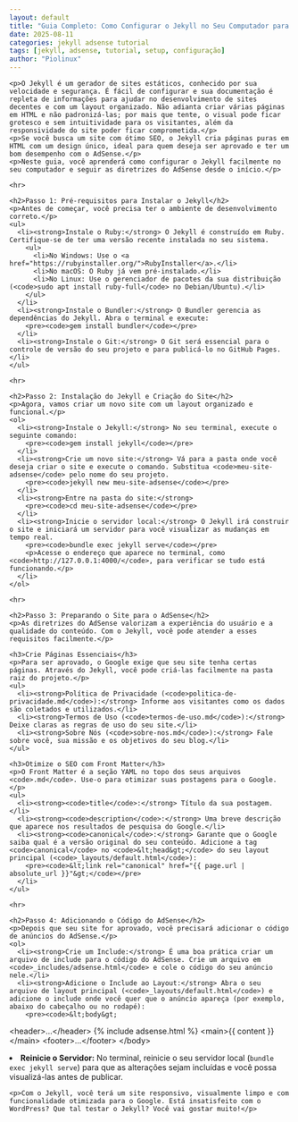 ```yaml
---
layout: default
title: "Guia Completo: Como Configurar o Jekyll no Seu Computador para Seu Site com AdSense"
date: 2025-08-11
categories: jekyll adsense tutorial
tags: [jekyll, adsense, tutorial, setup, configuração]
author: "Piolinux"
---
```



  <main>
   

    <p>O Jekyll é um gerador de sites estáticos, conhecido por sua velocidade e segurança. É fácil de configurar e sua documentação é repleta de informações para ajudar no desenvolvimento de sites decentes e com um layout organizado. Não adianta criar várias páginas em HTML e não padronizá-las; por mais que tente, o visual pode ficar grotesco e sem intuitividade para os visitantes, além da responsividade do site poder ficar comprometida.</p>
    <p>Se você busca um site com ótimo SEO, o Jekyll cria páginas puras em HTML com um design único, ideal para quem deseja ser aprovado e ter um bom desempenho com o AdSense.</p>
    <p>Neste guia, você aprenderá como configurar o Jekyll facilmente no seu computador e seguir as diretrizes do AdSense desde o início.</p>

    <hr>

    <h2>Passo 1: Pré-requisitos para Instalar o Jekyll</h2>
    <p>Antes de começar, você precisa ter o ambiente de desenvolvimento correto.</p>
    <ul>
      <li><strong>Instale o Ruby:</strong> O Jekyll é construído em Ruby. Certifique-se de ter uma versão recente instalada no seu sistema.
        <ul>
          <li>No Windows: Use o <a href="https://rubyinstaller.org/">RubyInstaller</a>.</li>
          <li>No macOS: O Ruby já vem pré-instalado.</li>
          <li>No Linux: Use o gerenciador de pacotes da sua distribuição (<code>sudo apt install ruby-full</code> no Debian/Ubuntu).</li>
        </ul>
      </li>
      <li><strong>Instale o Bundler:</strong> O Bundler gerencia as dependências do Jekyll. Abra o terminal e execute:
        <pre><code>gem install bundler</code></pre>
      </li>
      <li><strong>Instale o Git:</strong> O Git será essencial para o controle de versão do seu projeto e para publicá-lo no GitHub Pages.</li>
    </ul>

    <hr>

    <h2>Passo 2: Instalação do Jekyll e Criação do Site</h2>
    <p>Agora, vamos criar um novo site com um layout organizado e funcional.</p>
    <ol>
      <li><strong>Instale o Jekyll:</strong> No seu terminal, execute o seguinte comando:
        <pre><code>gem install jekyll</code></pre>
      </li>
      <li><strong>Crie um novo site:</strong> Vá para a pasta onde você deseja criar o site e execute o comando. Substitua <code>meu-site-adsense</code> pelo nome do seu projeto.
        <pre><code>jekyll new meu-site-adsense</code></pre>
      </li>
      <li><strong>Entre na pasta do site:</strong>
        <pre><code>cd meu-site-adsense</code></pre>
      </li>
      <li><strong>Inicie o servidor local:</strong> O Jekyll irá construir o site e iniciará um servidor para você visualizar as mudanças em tempo real.
        <pre><code>bundle exec jekyll serve</code></pre>
        <p>Acesse o endereço que aparece no terminal, como <code>http://127.0.0.1:4000/</code>, para verificar se tudo está funcionando.</p>
      </li>
    </ol>

    <hr>

    <h2>Passo 3: Preparando o Site para o AdSense</h2>
    <p>As diretrizes do AdSense valorizam a experiência do usuário e a qualidade do conteúdo. Com o Jekyll, você pode atender a esses requisitos facilmente.</p>

    <h3>Crie Páginas Essenciais</h3>
    <p>Para ser aprovado, o Google exige que seu site tenha certas páginas. Através do Jekyll, você pode criá-las facilmente na pasta raiz do projeto.</p>
    <ul>
      <li><strong>Política de Privacidade (<code>politica-de-privacidade.md</code>):</strong> Informe aos visitantes como os dados são coletados e utilizados.</li>
      <li><strong>Termos de Uso (<code>termos-de-uso.md</code>):</strong> Deixe claras as regras de uso do seu site.</li>
      <li><strong>Sobre Nós (<code>sobre-nos.md</code>):</strong> Fale sobre você, sua missão e os objetivos do seu blog.</li>
    </ul>

    <h3>Otimize o SEO com Front Matter</h3>
    <p>O Front Matter é a seção YAML no topo dos seus arquivos <code>.md</code>. Use-o para otimizar suas postagens para o Google.</p>
    <ul>
      <li><strong><code>title</code>:</strong> Título da sua postagem.</li>
      <li><strong><code>description</code>:</strong> Uma breve descrição que aparece nos resultados de pesquisa do Google.</li>
      <li><strong><code>canonical</code>:</strong> Garante que o Google saiba qual é a versão original do seu conteúdo. Adicione a tag <code>canonical</code> no <code>&lt;head&gt;</code> do seu layout principal (<code>_layouts/default.html</code>):
        <pre><code>&lt;link rel="canonical" href="{{ page.url | absolute_url }}"&gt;</code></pre>
      </li>
    </ul>

    <hr>

    <h2>Passo 4: Adicionando o Código do AdSense</h2>
    <p>Depois que seu site for aprovado, você precisará adicionar o código de anúncios do AdSense.</p>
    <ol>
      <li><strong>Crie um Include:</strong> É uma boa prática criar um arquivo de include para o código do AdSense. Crie um arquivo em <code>_includes/adsense.html</code> e cole o código do seu anúncio nele.</li>
      <li><strong>Adicione o Include ao Layout:</strong> Abra o seu arquivo de layout principal (<code>_layouts/default.html</code>) e adicione o include onde você quer que o anúncio apareça (por exemplo, abaixo do cabeçalho ou no rodapé):
        <pre><code>&lt;body&gt;
  &lt;header&gt;...&lt;/header&gt;
  {% include adsense.html %}
  &lt;main&gt;{{ content }}&lt;/main&gt;
  &lt;footer&gt;...&lt;/footer&gt;
&lt;/body&gt;</code></pre>
      </li>
      <li><strong>Reinicie o Servidor:</strong> No terminal, reinicie o seu servidor local (<code>bundle exec jekyll serve</code>) para que as alterações sejam incluídas e você possa visualizá-las antes de publicar.</li>
    </ol>

    <p>Com o Jekyll, você terá um site responsivo, visualmente limpo e com funcionalidade otimizada para o Google. Está insatisfeito com o WordPress? Que tal testar o Jekyll? Você vai gostar muito!</p>
  </main>

</body>
</html>

